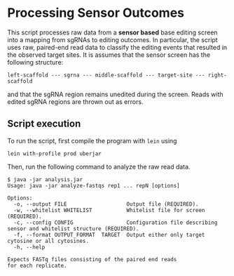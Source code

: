 # Processing Sensor Outcomes

This script processes raw data from a **sensor based** base editing
screen into a mapping from sgRNAs to editing outcomes. In particular,
the script uses raw, paired-end read data to classify the editing
events that resulted in the observed target sites. It is assumes that 
the sensor screen has the following structure: 
```
left-scaffold --- sgrna --- middle-scaffold --- target-site --- right-scaffold 
``` 
and that the sgRNA region remains unedited during the screen. 
Reads with edited sgRNA regions are thrown out as errors.

## Script execution

To run the script, first compile the program with `lein` using
```
lein with-profile prod uberjar
```

Then, run the following command to analyze the raw read data.
```
$ java -jar analysis.jar 
Usage: java -jar analyze-fastqs rep1 ... repN [options]

Options:
  -o, --output FILE                   Output file (REQUIRED).
  -w, --whitelist WHITELIST           Whitelist file for screen (REQUIRED).
  -c, --config CONFIG                 Configuration file describing sensor and whitelist structure (REQUIRED).
  -f, --format OUTPUT_FORMAT  TARGET  Output either only target cytosine or all cytosines.
  -h, --help

Expects FASTq files consisting of the paired end reads
for each replicate.
```

